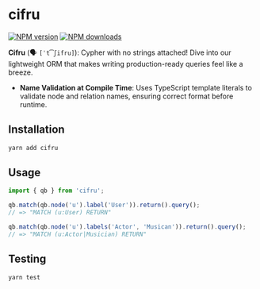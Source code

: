 # cifru

[![NPM version](https://img.shields.io/npm/v/cifru.svg?style=flat)](https://www.npmjs.com/package/cifru)
[![NPM downloads](https://img.shields.io/npm/dm/cifru.svg?style=flat)](https://www.npmjs.com/package/cifru)

**Cifru** (🗣 `[ˈt͡ʃifru]`): Cypher with no strings attached! Dive into our lightweight ORM that makes writing production-ready queries feel like a breeze.

- **Name Validation at Compile Time**: Uses TypeScript template literals to validate node and relation names, ensuring correct format before runtime.

## Installation

```bash
yarn add cifru
```

## Usage

```ts
import { qb } from 'cifru';

qb.match(qb.node('u').label('User')).return().query();
// => "MATCH (u:User) RETURN"

qb.match(qb.node('u').labels('Actor', 'Musican')).return().query();
// => "MATCH (u:Actor|Musician) RETURN"
```

## Testing

```bash
yarn test
```